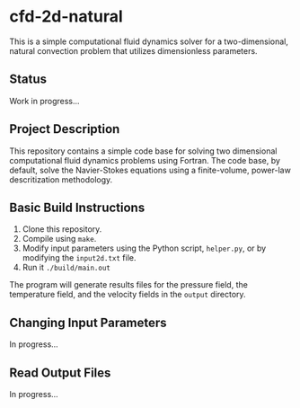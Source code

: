# cfd-2d-natural

This is a simple computational fluid dynamics solver for a two-dimensional, natural convection problem that utilizes dimensionless parameters. 

## Status

Work in progress...

## Project Description

This repository contains a simple code base for solving two dimensional computational fluid dynamics problems using Fortran. The code base, by default, solve the Navier-Stokes equations using a finite-volume, power-law descritization methodology. 

## Basic Build Instructions

1. Clone this repository.
2. Compile using `make`.
3. Modify input parameters using the Python script, `helper.py`, or by modifying the `input2d.txt` file.
4. Run it `./build/main.out`

The program will generate results files for the pressure field, the temperature field, and the velocity fields in the `output` directory. 

## Changing Input Parameters

In progress...

## Read Output Files

In progress...

